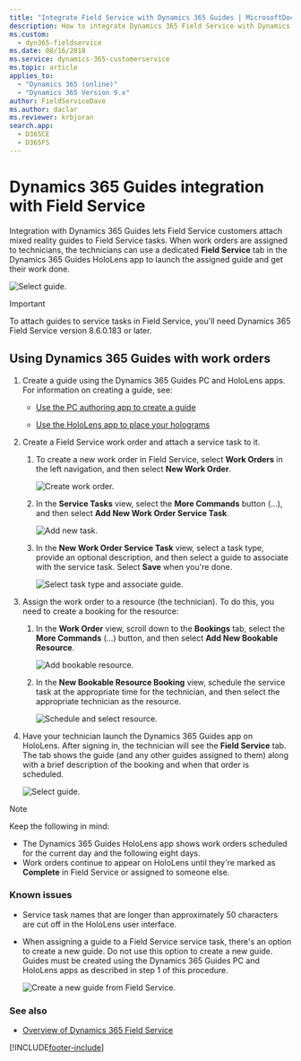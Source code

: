 ```yaml
---
title: "Integrate Field Service with Dynamics 365 Guides | MicrosoftDocs"
description: How to integrate Dynamics 365 Field Service with Dynamics 365 Guides (Preview) so Field Service technicians can follow a guide while doing a work order
ms.custom: 
  - dyn365-fieldservice
ms.date: 08/16/2018
ms.service: dynamics-365-customerservice
ms.topic: article
applies_to: 
  - "Dynamics 365 (online)"
  - "Dynamics 365 Version 9.x"
author: FieldServiceDave
ms.author: daclar
ms.reviewer: krbjoran
search.app: 
  - D365CE
  - D365FS
---
```



# Dynamics 365 Guides integration with Field Service

Integration with Dynamics 365 Guides lets Field Service customers attach mixed reality guides to Field Service tasks. When work orders are assigned to technicians, the technicians can use a dedicated **Field Service** tab in the Dynamics 365 Guides HoloLens app to launch the assigned guide and get their work done. 

![Select guide.](media/select-guide.PNG "Select guide")   

> [!IMPORTANT]
> To attach guides to service tasks in Field Service, you'll need Dynamics 365 Field Service version 8.6.0.183 or later.

## Using Dynamics 365 Guides with work orders

1. Create a guide using the Dynamics 365 Guides PC and HoloLens apps. For information on creating a guide, see:
  
   - [Use the PC authoring app to create a guide](https://docs.microsoft.com/dynamics365/mixed-reality/guides/pc-authoring)
   
   - [Use the HoloLens app to place your holograms](https://docs.microsoft.com/dynamics365/mixed-reality/guides/hololens-authoring)
   
2. Create a Field Service work order and attach a service task to it. 

   1. To create a new work order in Field Service, select **Work Orders** in the left navigation, and then select **New Work Order**.
   
      ![Create work order.](media/create-work-order.PNG "Create work order")  
      
   2. In the **Service Tasks** view, select the **More Commands** button (...), and then select **Add New Work Order Service Task**.
   
      ![Add new task.](media/add-new-task.PNG "Add new task")   
      
   3. In the **New Work Order Service Task** view, select a task type, provide an optional description, and then select a 
   guide to associate with the service task. Select **Save** when you're done.
   
      ![Select task type and associate guide.](media/new-work-order-options.PNG "Select task type and associate guide")   
      
3. Assign the work order to a resource (the technician). To do this, you need to create a booking for the resource:

   1. In the **Work Order** view, scroll down to the **Bookings** tab, select the **More Commands** (...) button, and then select **Add New Bookable Resource**.
   
      ![Add bookable resource.](media/add-bookable-resource.PNG "Add bookable resource")   
      
   2. In the **New Bookable Resource Booking** view, schedule the service task at the appropriate time for the technician, and then select the appropriate technician as the resource.
   
      ![Schedule and select resource.](media/schedule-select-resource.PNG "Schedule and select resource")   
      
4. Have your technician launch the Dynamics 365 Guides app on HoloLens. After signing in, the technician will see the **Field Service** tab. The tab shows the guide (and any other guides assigned to them) along with a brief description of the booking and when that order is scheduled.

    ![Select guide.](media/select-guide-3.PNG "Select guide")   
    
    
> [!NOTE]
> Keep the following in mind:
> - The Dynamics 365 Guides HoloLens app shows work orders scheduled for the current day and the following eight days.
> - Work orders continue to appear on HoloLens until they're marked as **Complete** in Field Service or assigned to someone else.

### Known issues

- Service task names that are longer than approximately 50 characters are cut off in the HoloLens user interface.

- When assigning a guide to a Field Service service task, there's an option to create a new guide. Do not use this option to create a new guide. Guides must be created using the Dynamics 365 Guides PC and HoloLens apps as described in step 1 of this procedure.
   
   ![Create a new guide from Field Service.](media/create-new-guide-from-field-service.PNG "Create a new guide from Field Service")   

### See also

- [Overview of Dynamics 365 Field Service](/dynamics365/customer-engagement/field-service/overview)
      
      
   


[!INCLUDE[footer-include](../includes/footer-banner.md)]